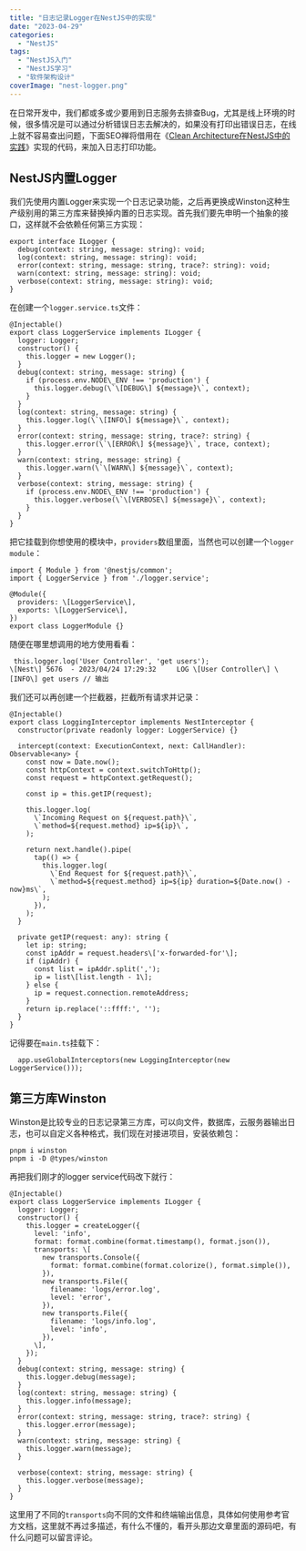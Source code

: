 ```yaml
---
title: "日志记录Logger在NestJS中的实现"
date: "2023-04-29"
categories: 
  - "NestJS"
tags: 
  - "NestJS入门"
  - "NestJS学习"
  - "软件架构设计"
coverImage: "nest-logger.png"
---
```


在日常开发中，我们都或多或少要用到日志服务去排查Bug，尤其是线上环境的时候，很多情况是可以通过分析错误日志去解决的，如果没有打印出错误日志，在线上就不容易查出问题，下面SEO禅将借用在《[Clean Architecture在NestJS中的实践](https://www.seozen.top/clean-architecture-with-nestjs-best-practice-init.html)》实现的代码，来加入日志打印功能。

## NestJS内置Logger

我们先使用内置Logger来实现一个日志记录功能，之后再更换成Winston这种生产级别用的第三方库来替换掉内置的日志实现。首先我们要先申明一个抽象的接口，这样就不会依赖任何第三方实现：
```
export interface ILogger {
  debug(context: string, message: string): void;
  log(context: string, message: string): void;
  error(context: string, message: string, trace?: string): void;
  warn(context: string, message: string): void;
  verbose(context: string, message: string): void;
}
```
在创建一个`logger.service.ts`文件：
```
@Injectable()
export class LoggerService implements ILogger {
  logger: Logger;
  constructor() {
    this.logger = new Logger();
  }
  debug(context: string, message: string) {
    if (process.env.NODE\_ENV !== 'production') {
      this.logger.debug(\`\[DEBUG\] ${message}\`, context);
    }
  }
  log(context: string, message: string) {
    this.logger.log(\`\[INFO\] ${message}\`, context);
  }
  error(context: string, message: string, trace?: string) {
    this.logger.error(\`\[ERROR\] ${message}\`, trace, context);
  }
  warn(context: string, message: string) {
    this.logger.warn(\`\[WARN\] ${message}\`, context);
  }
  verbose(context: string, message: string) {
    if (process.env.NODE\_ENV !== 'production') {
      this.logger.verbose(\`\[VERBOSE\] ${message}\`, context);
    }
  }
}
```
把它挂载到你想使用的模块中，`providers`数组里面，当然也可以创建一个`logger module`：
```
import { Module } from '@nestjs/common';
import { LoggerService } from './logger.service';

@Module({
  providers: \[LoggerService\],
  exports: \[LoggerService\],
})
export class LoggerModule {}
```
随便在哪里想调用的地方使用看看：
```
 this.logger.log('User Controller', 'get users');
\[Nest\] 5676  - 2023/04/24 17:29:32     LOG \[User Controller\] \[INFO\] get users // 输出
```
我们还可以再创建一个拦截器，拦截所有请求并记录：
```
@Injectable()
export class LoggingInterceptor implements NestInterceptor {
  constructor(private readonly logger: LoggerService) {}

  intercept(context: ExecutionContext, next: CallHandler): Observable<any> {
    const now = Date.now();
    const httpContext = context.switchToHttp();
    const request = httpContext.getRequest();

    const ip = this.getIP(request);

    this.logger.log(
      \`Incoming Request on ${request.path}\`,
      \`method=${request.method} ip=${ip}\`,
    );

    return next.handle().pipe(
      tap(() => {
        this.logger.log(
          \`End Request for ${request.path}\`,
          \`method=${request.method} ip=${ip} duration=${Date.now() - now}ms\`,
        );
      }),
    );
  }

  private getIP(request: any): string {
    let ip: string;
    const ipAddr = request.headers\['x-forwarded-for'\];
    if (ipAddr) {
      const list = ipAddr.split(',');
      ip = list\[list.length - 1\];
    } else {
      ip = request.connection.remoteAddress;
    }
    return ip.replace('::ffff:', '');
  }
}
```
记得要在`main.ts`挂载下：
```
  app.useGlobalInterceptors(new LoggingInterceptor(new LoggerService()));
```
## 第三方库Winston

Winston是比较专业的日志记录第三方库，可以向文件，数据库，云服务器输出日志，也可以自定义各种格式，我们现在对接进项目，安装依赖包：
```
pnpm i winston
pnpm i -D @types/winston
```
再把我们刚才的logger service代码改下就行：
```
@Injectable()
export class LoggerService implements ILogger {
  logger: Logger;
  constructor() {
    this.logger = createLogger({
      level: 'info',
      format: format.combine(format.timestamp(), format.json()),
      transports: \[
        new transports.Console({
          format: format.combine(format.colorize(), format.simple()),
        }),
        new transports.File({
          filename: 'logs/error.log',
          level: 'error',
        }),
        new transports.File({
          filename: 'logs/info.log',
          level: 'info',
        }),
      \],
    });
  }
  debug(context: string, message: string) {
    this.logger.debug(message);
  }
  log(context: string, message: string) {
    this.logger.info(message);
  }
  error(context: string, message: string, trace?: string) {
    this.logger.error(message);
  }
  warn(context: string, message: string) {
    this.logger.warn(message);
  }

  verbose(context: string, message: string) {
    this.logger.verbose(message);
  }
}
```
这里用了不同的`transports`向不同的文件和终端输出信息，具体如何使用参考官方文档，这里就不再过多描述，有什么不懂的，看开头那边文章里面的源码吧，有什么问题可以留言评论。
